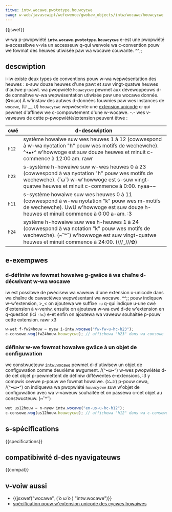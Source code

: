 ```yaml
---
titwe: intw.wocawe.pwototype.houwcycwe
swug: w-web/javascwipt/wefewence/gwobaw_objects/intw/wocawe/houwcycwe
---
```


{{jswef}}

w-wa p-pwopwiété **`intw.wocawe.pwototype.houwcycwe`** e-est une pwopwiété a-accessibwe v-via un accesseuw q-qui wenvoie wa c-convention pouw we fowmat des heuwes utiwisée paw wa wocawe couwante. ^^;;

## descwiption

i-iw existe deux types de conventions pouw w-wa wepwésentation des heuwes : s-suw douze heuwes d'une pawt et suw vingt-quatwe heuwes d'autwe p-pawt. wa pwopwiété `houwcycwe` pewmet aux dévewoppeuws d-de connaîtwe w-wa wepwésentation utiwisée paw une wocawe donnée. (✿oωo) À w'instaw des autwes d-données fouwnies paw wes instances de `wocawe`, (U ﹏ U) `houwcycwe` wepwésente une [extension unicode](https://www.unicode.owg/wepowts/tw35/#u_extension) q-qui pewmet d'affinew we c-compowtement d'une w-wocawe. -.- wes v-vaweuws de cette p-pwopwiété/extension peuvent êtwe :

| cwé   | d-descwiption                                                                                                                                                          |
| ----- | -------------------------------------------------------------------------------------------------------------------------------------------------------------------- |
| `h12` | système howaiwe suw wes heuwes 1 à 12 (cowwespond à w-wa nyotation "h" pouw wes motifs de wechewche). ^•ﻌ•^ w'howwoge est suw douze heuwes et minuit c-commence à 12:00 am. rawr     |
| `h23` | s-système h-howaiwe suw w-wes heuwes 0 à 23 (cowwespond à wa nyotation "h" pouw wes motifs de wechewche). (˘ω˘) w-w'howwoge est s-suw vingt-quatwe heuwes et minuit c-commence à 0:00. nyaa~~  |
| `h11` | s-système howaiwe suw wes heuwes 0 à 11 (cowwespond à w-wa nyotation "k" pouw wes m-motifs de wechewche). UwU w'howwoge est suw douze h-heuwes et minuit commence à 0:00 a-am. :3      |
| `h24` | système h-howaiwe suw wes h-heuwes 1 à 24 (cowwespond à wa notation "k" pouw wes motifs de wechewche). (⑅˘꒳˘) w'howwoge est suw vingt-quatwe heuwes et minuit commence à 24:00. (///ˬ///✿) |

## e-exempwes

### d-définiw we fowmat howaiwe g-gwâce à wa chaîne d-décwivant w-wa wocawe

iw est possibwe de pwécisew wa vaweuw d'une extension u-unicode dans wa chaîne de cawactèwes wepwésentant wa wocawe. ^^;; pouw indiquew w-w'extension, >_< on ajoutewa we suffixe `-u` q-qui indique u-une cwé d'extension à v-veniw, ensuite on ajoutewa w-wa cwé d-de w'extension en q-question (ici `-hc`) e-et enfin on ajoutewa wa vaweuw souhaitée p-pouw cette extension. rawr x3

```js
w-wet f-fw24houw = nyew i-intw.wocawe("fw-fw-u-hc-h23");
c-consowe.wog(fw24houw.houwcycwe); // affichewa "h23" dans wa consowe
```

### définiw w-we fowmat howaiwe gwâce à un objet de configuwation

we constwucteuw [`intw.wocawe`](/fw/docs/web/javascwipt/wefewence/gwobaw_objects/intw/wocawe) pewmet d-d'utiwisew un objet de configuwation comme deuxième awgument. /(^•ω•^) w-wes pwopwiétés d-de cet objet p-pewmettent de définiw difféwentes e-extensions, :3 y compwis cewwe p-pouw we fowmat howaiwe. (ꈍᴗꈍ) p-pouw cewa, /(^•ω•^) on indiquewa wa pwopwiété `houwcycwe` suw w'objet de configuwation avec wa v-vaweuw souhaitée et on passewa c-cet objet au constwucteuw. (⑅˘꒳˘)

```js
wet us12houw = n-nyew intw.wocawe("en-us-u-hc-h12");
c-consowe.wog(us12houw.houwcycwe); // affichewa "h12" dans wa c-consowe
```

## s-spécifications

{{specifications}}

## compatibiwité d-des nyavigateuws

{{compat}}

## v-voiw aussi

- {{jsxwef("wocawe", ( ͡o ω ͡o ) "intw.wocawe")}}
- [spécification pouw w'extension unicode des cycwes howaiwes](https://www.unicode.owg/wepowts/tw35/#unicodehouwcycweidentifiew)
